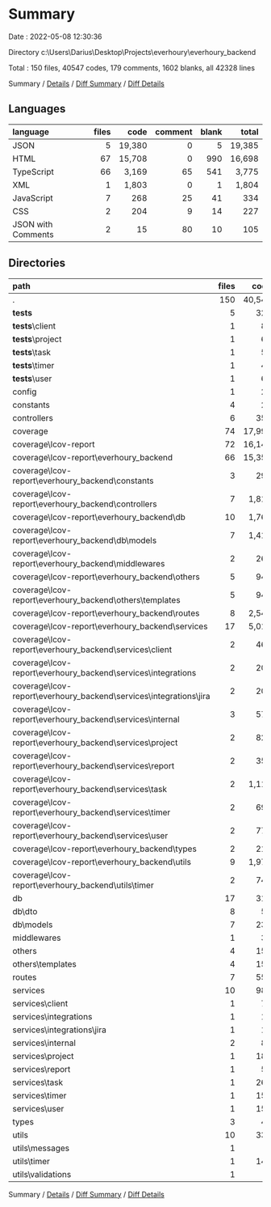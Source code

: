 # Summary

Date : 2022-05-08 12:30:36

Directory c:\Users\Darius\Desktop\Projects\everhoury\everhoury_backend

Total : 150 files,  40547 codes, 179 comments, 1602 blanks, all 42328 lines

Summary / [Details](details.md) / [Diff Summary](diff.md) / [Diff Details](diff-details.md)

## Languages
| language | files | code | comment | blank | total |
| :--- | ---: | ---: | ---: | ---: | ---: |
| JSON | 5 | 19,380 | 0 | 5 | 19,385 |
| HTML | 67 | 15,708 | 0 | 990 | 16,698 |
| TypeScript | 66 | 3,169 | 65 | 541 | 3,775 |
| XML | 1 | 1,803 | 0 | 1 | 1,804 |
| JavaScript | 7 | 268 | 25 | 41 | 334 |
| CSS | 2 | 204 | 9 | 14 | 227 |
| JSON with Comments | 2 | 15 | 80 | 10 | 105 |

## Directories
| path | files | code | comment | blank | total |
| :--- | ---: | ---: | ---: | ---: | ---: |
| . | 150 | 40,547 | 179 | 1,602 | 42,328 |
| __tests__ | 5 | 322 | 6 | 17 | 345 |
| __tests__\client | 1 | 86 | 2 | 4 | 92 |
| __tests__\project | 1 | 68 | 0 | 3 | 71 |
| __tests__\task | 1 | 59 | 2 | 3 | 64 |
| __tests__\timer | 1 | 44 | 2 | 2 | 48 |
| __tests__\user | 1 | 65 | 0 | 5 | 70 |
| config | 1 | 23 | 0 | 1 | 24 |
| constants | 4 | 20 | 3 | 3 | 26 |
| controllers | 6 | 358 | 2 | 51 | 411 |
| coverage | 74 | 17,995 | 34 | 1,037 | 19,066 |
| coverage\lcov-report | 72 | 16,144 | 34 | 1,035 | 17,213 |
| coverage\lcov-report\everhoury_backend | 66 | 15,354 | 0 | 958 | 16,312 |
| coverage\lcov-report\everhoury_backend\constants | 3 | 291 | 0 | 43 | 334 |
| coverage\lcov-report\everhoury_backend\controllers | 7 | 1,813 | 0 | 103 | 1,916 |
| coverage\lcov-report\everhoury_backend\db | 10 | 1,762 | 0 | 146 | 1,908 |
| coverage\lcov-report\everhoury_backend\db\models | 7 | 1,411 | 0 | 103 | 1,514 |
| coverage\lcov-report\everhoury_backend\middlewares | 2 | 266 | 0 | 28 | 294 |
| coverage\lcov-report\everhoury_backend\others | 5 | 947 | 0 | 79 | 1,026 |
| coverage\lcov-report\everhoury_backend\others\templates | 5 | 947 | 0 | 79 | 1,026 |
| coverage\lcov-report\everhoury_backend\routes | 8 | 2,546 | 0 | 118 | 2,664 |
| coverage\lcov-report\everhoury_backend\services | 17 | 5,015 | 0 | 239 | 5,254 |
| coverage\lcov-report\everhoury_backend\services\client | 2 | 464 | 0 | 28 | 492 |
| coverage\lcov-report\everhoury_backend\services\integrations | 2 | 209 | 0 | 28 | 237 |
| coverage\lcov-report\everhoury_backend\services\integrations\jira | 2 | 209 | 0 | 28 | 237 |
| coverage\lcov-report\everhoury_backend\services\internal | 3 | 576 | 0 | 43 | 619 |
| coverage\lcov-report\everhoury_backend\services\project | 2 | 824 | 0 | 28 | 852 |
| coverage\lcov-report\everhoury_backend\services\report | 2 | 353 | 0 | 28 | 381 |
| coverage\lcov-report\everhoury_backend\services\task | 2 | 1,115 | 0 | 28 | 1,143 |
| coverage\lcov-report\everhoury_backend\services\timer | 2 | 698 | 0 | 28 | 726 |
| coverage\lcov-report\everhoury_backend\services\user | 2 | 776 | 0 | 28 | 804 |
| coverage\lcov-report\everhoury_backend\types | 2 | 212 | 0 | 28 | 240 |
| coverage\lcov-report\everhoury_backend\utils | 9 | 1,974 | 0 | 131 | 2,105 |
| coverage\lcov-report\everhoury_backend\utils\timer | 2 | 746 | 0 | 28 | 774 |
| db | 17 | 319 | 1 | 97 | 417 |
| db\dto | 8 | 56 | 0 | 14 | 70 |
| db\models | 7 | 237 | 0 | 77 | 314 |
| middlewares | 1 | 30 | 0 | 2 | 32 |
| others | 4 | 159 | 0 | 20 | 179 |
| others\templates | 4 | 159 | 0 | 20 | 179 |
| routes | 7 | 553 | 1 | 74 | 628 |
| services | 10 | 987 | 23 | 182 | 1,192 |
| services\client | 1 | 79 | 0 | 19 | 98 |
| services\integrations | 1 | 10 | 0 | 3 | 13 |
| services\integrations\jira | 1 | 10 | 0 | 3 | 13 |
| services\internal | 2 | 87 | 8 | 13 | 108 |
| services\project | 1 | 185 | 3 | 30 | 218 |
| services\report | 1 | 55 | 2 | 4 | 61 |
| services\task | 1 | 264 | 5 | 46 | 315 |
| services\timer | 1 | 151 | 1 | 24 | 176 |
| services\user | 1 | 156 | 4 | 42 | 202 |
| types | 3 | 46 | 1 | 7 | 54 |
| utils | 10 | 337 | 26 | 74 | 437 |
| utils\messages | 1 | 3 | 1 | 2 | 6 |
| utils\timer | 1 | 141 | 19 | 32 | 192 |
| utils\validations | 1 | 8 | 0 | 3 | 11 |

Summary / [Details](details.md) / [Diff Summary](diff.md) / [Diff Details](diff-details.md)
